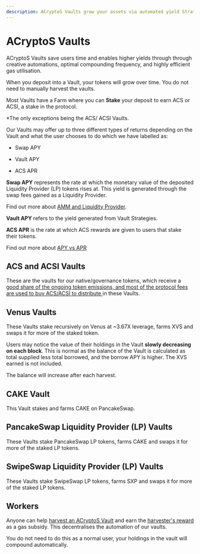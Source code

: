 ```yaml
---
description: ACryptoS Vaults grow your assets via automated yield Strategies.
---
```


# ACryptoS Vaults

ACryptoS Vaults save users time and enables higher yields through through creative automations, optimal compounding frequency, and highly efficient gas utilisation.

When you deposit into a Vault, your tokens will grow over time. You do not need to manually harvest the vaults.

Most Vaults have a Farm where you can **Stake** your deposit to earn ACS or ACSI, a stake in the protocol.

*The only exceptions being the ACS/ ACSI Vaults.

Our Vaults may offer up to three different types of returns depending on the Vault and what the user chooses to do which we have labelled as: 

- Swap APY

- Vault APY

- ACS APR

**Swap APY** represents the rate at which the monetary value of the deposited Liquidity Provider (LP) tokens rises at. 
This yield is generated through the swap fees gained as a Liquidity Provider. 

Find out more about [AMM and Liquidity Provider](https://academy.binance.com/en/articles/what-is-an-automated-market-maker-amm).

**Vault APY** refers to the yield generated from Vault Strategies.

**ACS APR** is the rate at which ACS rewards are given to users that stake their tokens.

Find out more about [APY vs APR](https://academy.binance.com/en/ask/questions/apy-and-apr)

## ACS and ACSI Vaults

These are the vaults for our native/governance tokens, which receive a [good share of the ongoing token emissions, and most of the protocol fees are used to buy ACS/ACSI to distribute ](fees.md)in these Vaults.

## Venus Vaults 

These Vaults stake recursively on Venus at ~3.67X leverage, farms XVS and swaps it for more of the staked token.

Users may notice the value of their holdings in the Vault **slowly decreasing on each block**.
This is normal as the balance of the Vault is calculated as total supplied less total borrowed, and the borrow APY is higher. 
The XVS earned is not included. 

The balance will increase after each harvest.

## CAKE Vault

This Vault stakes and farms CAKE on PancakeSwap.

## PancakeSwap Liquidity Provider (LP) Vaults

These Vaults stake PancakeSwap LP tokens, farms CAKE and swaps it for more of the staked LP tokens.

## SwipeSwap Liquidity Provider (LP) Vaults

These Vaults stake SwipeSwap LP tokens, farms SXP and swaps it for more of the staked LP tokens.


## Workers

Anyone can help [harvest an ACryptoS Vault](https://app.acryptos.com/worker/) and earn the [harvester's reward](fees.md#all-vaults) as a gas subsidy. This decentralises the automation of our vaults. 

You do not need to do this as a normal user, your holdings in the vault will compound automatically.



